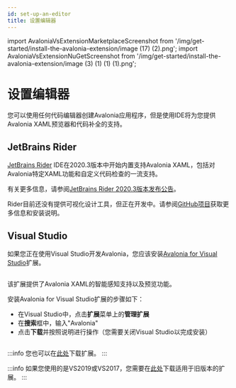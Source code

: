 ```yaml
---
id: set-up-an-editor
title: 设置编辑器
---
```


import AvaloniaVsExtensionMarketplaceScreenshot from '/img/get-started/install-the-avalonia-extension/image (17) (2).png';
import AvaloniaVsExtensionNuGetScreenshot from '/img/get-started/install-the-avalonia-extension/image (3) (1) (1) (1).png';

# 设置编辑器

您可以使用任何代码编辑器创建Avalonia应用程序，但是使用IDE将为您提供Avalonia XAML预览器和代码补全的支持。

## JetBrains Rider

[JetBrains Rider](https://www.jetbrains.com/rider/) IDE在2020.3版本中开始内置支持Avalonia XAML，包括对Avalonia特定XAML功能和自定义代码检查的一流支持。

有关更多信息，请参阅[JetBrains Rider 2020.3版本发布公告](https://www.jetbrains.com/rider/whatsnew/2020-3/#version-2020-3-avalonia-support)。

Rider目前还没有提供可视化设计工具，但正在开发中。请参阅[GitHub项目](https://github.com/ForNeVeR/AvaloniaRider)获取更多信息和安装说明。

## Visual Studio

如果您正在使用Visual Studio开发Avalonia，您应该安装[Avalonia for Visual Studio](https://marketplace.visualstudio.com/items?itemName=AvaloniaTeam.AvaloniaVS)扩展。

<img className="center" src={AvaloniaVsExtensionMarketplaceScreenshot} alt="" />

该扩展提供了Avalonia XAML的智能感知支持以及预览功能。

安装Avalonia for Visual Studio扩展的步骤如下：

- 在Visual Studio中，点击**扩展**菜单上的**管理扩展**
- 在**搜索**框中，输入"Avalonia"
- 点击**下载**并按照说明进行操作（您需要关闭Visual Studio以完成安装）

<img className="center" src={AvaloniaVsExtensionNuGetScreenshot} alt="" />

:::info
您也可以在[此处](https://marketplace.visualstudio.com/items?itemName=AvaloniaTeam.AvaloniaVS)下载扩展。
:::

:::info
如果您使用的是VS2019或VS2017，您需要在[此处](https://marketplace.visualstudio.com/items?itemName=AvaloniaTeam.AvaloniaforVisualStudio)下载适用于旧版本的扩展。
:::
